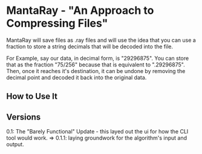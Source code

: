 # MantaRay - "An Approach to Compressing Files"

MantaRay will save files as .ray files and will use the idea that you can use a fraction to store a string decimals that will be decoded into the file.

For Example, say our data, in decimal form, is "29296875". You can store that as the fraction "75/256" because that is equivalent to ".29296875". Then, once it reaches it's destination, it can be undone by removing the decimal point and decoded it back into the original data.

## How to Use It


## Versions
0.1: The "Barely Functional" Update - this layed out the ui for how the CLI tool would work.
=> 0.1.1: laying groundwork for the algorithm's input and output. 